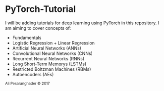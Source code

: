 # PyTorch-Tutorial
I will be adding tutorials for deep learning using PyTorch in this repository. I am aiming to cover concepts of:

* Fundamentals
* Logistic Regression + Linear Regression
* Artificial Neural Networks (ANNs)
* Convolutional Neural Networks (CNNs)
* Recurrent Neural Networks (RNNs)
* Long Short-Term Memorys (LSTMs)
* Restricted Boltzman Machines (RBMs)
* Autoencoders (AEs)

<sub>Ali Pesaranghader © 2017</sub>
